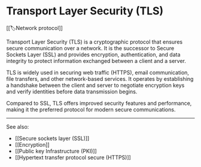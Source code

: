 
# Transport Layer Security (TLS)

[[🏷️Network protocol]]

Transport Layer Security (TLS) is a cryptographic protocol that ensures secure communication over a network. It is the successor to Secure Sockets Layer (SSL) and provides encryption, authentication, and data integrity to protect information exchanged between a client and a server.

TLS is widely used in securing web traffic (HTTPS), email communication, file transfers, and other network-based services. It operates by establishing a handshake between the client and server to negotiate encryption keys and verify identities before data transmission begins.

Compared to SSL, TLS offers improved security features and performance, making it the preferred protocol for modern secure communications.

---

See also:

- [[Secure sockets layer (SSL)]]
- [[Encryption]]
- [[Public key Infrastructure (PKI)]]
- [[Hypertext transfer protocol secure (HTTPS)]]